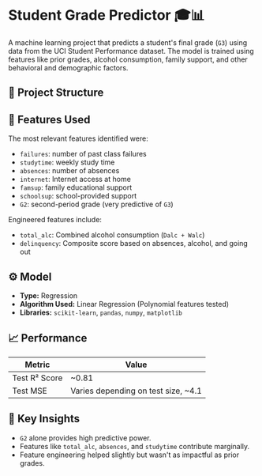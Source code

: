 # Student Grade Predictor 🎓📊

A machine learning project that predicts a student's final grade (`G3`) using data from the UCI Student Performance dataset. The model is trained using features like prior grades, alcohol consumption, family support, and other behavioral and demographic factors.

## 📁 Project Structure

## 📌 Features Used

The most relevant features identified were:

- `failures`: number of past class failures
- `studytime`: weekly study time
- `absences`: number of absences
- `internet`: Internet access at home
- `famsup`: family educational support
- `schoolsup`: school-provided support
- `G2`: second-period grade (very predictive of `G3`)

Engineered features include:
- `total_alc`: Combined alcohol consumption (`Dalc + Walc`)
- `delinquency`: Composite score based on absences, alcohol, and going out

## ⚙️ Model

- **Type:** Regression
- **Algorithm Used:** Linear Regression (Polynomial features tested)
- **Libraries:** `scikit-learn`, `pandas`, `numpy`, `matplotlib`

## 📈 Performance

| Metric | Value |
|--------|-------|
| Test R² Score | ~0.81 |
| Test MSE      | Varies depending on test size, ~4.1 |

## 🧠 Key Insights

- `G2` alone provides high predictive power.
- Features like `total_alc`, `absences`, and `studytime` contribute marginally.
- Feature engineering helped slightly but wasn't as impactful as prior grades.
